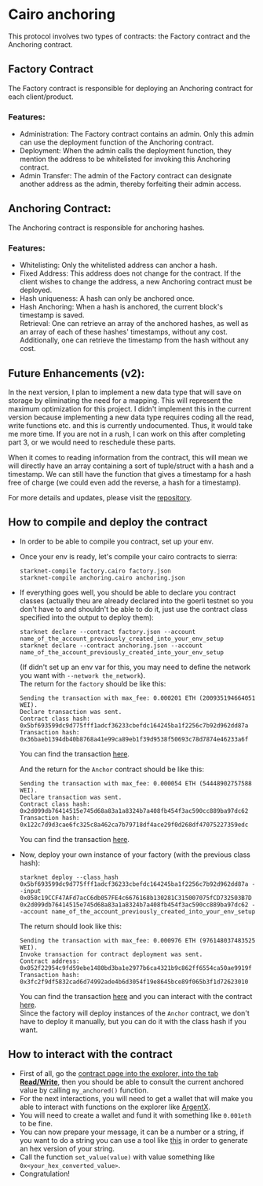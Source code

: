# Cairo anchoring

This protocol involves two types of contracts: the Factory contract and the Anchoring contract.

## Factory Contract  

The Factory contract is responsible for deploying an Anchoring contract for each client/product.  

### Features:
- Administration: The Factory contract contains an admin. Only this admin can use the deployment function of the Anchoring contract.
- Deployment: When the admin calls the deployment function, they mention the address to be whitelisted for invoking this Anchoring contract.
- Admin Transfer: The admin of the Factory contract can designate another address as the admin, thereby forfeiting their admin access.

## Anchoring Contract:  

The Anchoring contract is responsible for anchoring hashes.

### Features:
- Whitelisting: Only the whitelisted address can anchor a hash.  
- Fixed Address: This address does not change for the contract. If the client wishes to change the address, a new Anchoring contract must be deployed.  
- Hash uniqueness: A hash can only be anchored once.
- Hash Anchoring: When a hash is anchored, the current block's timestamp is saved.  
Retrieval: One can retrieve an array of the anchored hashes, as well as an array of each of these hashes' timestamps, without any cost. Additionally, one can retrieve the timestamp from the hash without any cost.

## Future Enhancements (v2):
In the next version, I plan to implement a new data type that will save on storage by eliminating the need for a mapping. This will represent the maximum optimization for this project. I didn't implement this in the current version because implementing a new data type requires coding all the read, write functions etc. and this is currently undocumented. Thus, it would take me more time. If you are not in a rush, I can work on this after completing part 3, or we would need to reschedule these parts.

When it comes to reading information from the contract, this will mean we will directly have an array containing a sort of tuple/struct with a hash and a timestamp. We can still have the function that gives a timestamp for a hash free of charge (we could even add the reverse, a hash for a timestamp).

For more details and updates, please visit the [repository](https://github.com/blablalf/cairo_1.0_anchoring_protocol).

## How to compile and deploy the contract
- In order to be able to compile you contract, set up your env.
- Once your env is ready, let's compile your cairo contracts to sierra:
    ```
    starknet-compile factory.cairo factory.json
    starknet-compile anchoring.cairo anchoring.json
    ```
- If everything goes well, you should be able to declare you contract classes (actually theu are already declared into the goerli testnet so you don't have to and shouldn't be able to do it, just use the contract class specified into the output to deploy them):
    ```
    starknet declare --contract factory.json --account name_of_the_account_previously_created_into_your_env_setup
    starknet declare --contract anchoring.json --account name_of_the_account_previously_created_into_your_env_setup
    ```
    (If didn't set up an env var for this, you may need to define the network you want with `--network the_network`).  
    The return for the `factory` should be like this:
    ```
    Sending the transaction with max_fee: 0.000201 ETH (200935194664051 WEI).
    Declare transaction was sent.
    Contract class hash: 0x5bf693599dc9d775fff1adcf36233cbefdc164245ba1f2256c7b92d962dd87a
    Transaction hash: 0x36baeb1394db40b8768a41e99ca89eb1f39d9538f50693c78d7874e46233a6f
    ```
    You can find the transaction [here](https://testnet.starkscan.co/tx/0x36baeb1394db40b8768a41e99ca89eb1f39d9538f50693c78d7874e46233a6f).  
  
    And the return for the `Anchor` contract should be like this:
    ```
    Sending the transaction with max_fee: 0.000054 ETH (54448902757588 WEI).
    Declare transaction was sent.
    Contract class hash: 0x2d099db76414515e745d68a83a1a8324b7a408fb454f3ac590cc889ba97dc62
    Transaction hash: 0x122c7d9d3cae6fc325c8a462ca7b79718df4ace29f0d268df47075227359edc
    ```
    You can find the transaction [here](https://testnet.starkscan.co/tx/0x122c7d9d3cae6fc325c8a462ca7b79718df4ace29f0d268df47075227359edc).  

- Now, deploy your own instance of your factory (with the previous class hash):
    ```
    starknet deploy --class_hash 0x5bf693599dc9d775fff1adcf36233cbefdc164245ba1f2256c7b92d962dd87a --input 0x058c19CCF47AFd7acC6db057FE4c6676168b130281C315007075fCD732503B7D 0x2d099db76414515e745d68a83a1a8324b7a408fb454f3ac590cc889ba97dc62 --account name_of_the_account_previously_created_into_your_env_setup
    ```
    The return should look like this:
    ```
    Sending the transaction with max_fee: 0.000976 ETH (976148037483525 WEI).
    Invoke transaction for contract deployment was sent.
    Contract address: 0x052f22954c9fd59ebe1480bd3ba1e2977b6ca4321b9c862ff6554ca50ae9919f
    Transaction hash: 0x3fc2f9df5832cad6d74992ade4b6d3054f19e8645bce89f065b3f1d72623010
    ```
    You can find the transaction [here](https://testnet.starkscan.co/tx/0x3fc2f9df5832cad6d74992ade4b6d3054f19e8645bce89f065b3f1d72623010) and you can interact with the contract [here](https://testnet.starkscan.co/contract/0x052f22954c9fd59ebe1480bd3ba1e2977b6ca4321b9c862ff6554ca50ae9919f).  
    Since the factory will deploy instances of the `Anchor` contract, we don't have to deploy it manually, but you can do it with the class hash if you want.  
    
## How to interact with the contract
- First of all, go the [contract page into the explorer, into the tab **Read/Write**](https://testnet.starkscan.co/contract/0x052f22954c9fd59ebe1480bd3ba1e2977b6ca4321b9c862ff6554ca50ae9919f#read-write-contract), then you should be able to consult the current anchored value by calling `my_anchored()` function.
- For the next interactions, you will need to get a wallet that will make you able to interact with functions on the explorer like [ArgentX](https://www.argent.xyz/argent-x/). 
- You will need to create a wallet and fund it with something like `0.001eth` to be fine.
- You can now prepare your message, it can be a number or a string, if you want to do a string you can use a tool like [this](https://string-functions.com/string-hex.aspx) in order to generate an hex version of your string.
-  Call the function `set_value(value)` with value something like `0x<your_hex_converted_value>`.
- Congratulation!